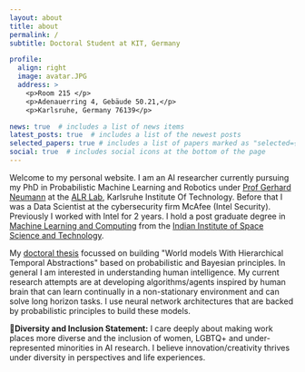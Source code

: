 ```yaml
---
layout: about
title: about
permalink: /
subtitle: Doctoral Student at KIT, Germany

profile:
  align: right
  image: avatar.JPG
  address: >
    <p>Room 215 </p>
    <p>Adenauerring 4, Gebäude 50.21,</p>
    <p>Karlsruhe, Germany 76139</p>

news: true  # includes a list of news items
latest_posts: true  # includes a list of the newest posts
selected_papers: true # includes a list of papers marked as "selected={true}"
social: true  # includes social icons at the bottom of the page
---
```


Welcome to my personal website. I am an AI researcher currently pursuing my PhD in Probabilistic Machine Learning and Robotics under [Prof Gerhard Neumann](https://alr.anthropomatik.kit.edu/21_65.php) at the [ALR Lab](https://alr.anthropomatik.kit.edu/index.php), Karlsruhe Institute Of Technology. Before that I was a Data Scientist at the cybersecurity firm McAfee (Intel Security). Previously I worked with Intel for 2 years. I hold a post graduate degree in [Machine Learning and Computing](https://www.iist.ac.in/departments/mathematics-academics) from the [Indian Institute of Space Science and Technology](https://www.iist.ac.in/).

My [doctoral thesis](https://arxiv.org/abs/2404.16078) focussed on building "World models With Hierarchical Temporal Abstractions" based on probabilistic and Bayesian principles. In general I am interested in understanding human intelligence. My current research attempts are at developing algorithms/agents inspired by human brain that can learn continually in a non-stationary environment and can solve long horizon tasks. I use neural network architectures that are backed by probabilistic principles to build these models. 

**🌈Diversity and Inclusion Statement:** I care deeply about making work places more diverse and the inclusion of women, LGBTQ+ and under-represented minorities in AI research. I believe innovation/creativity thrives under diversity in perspectives and life experiences.


